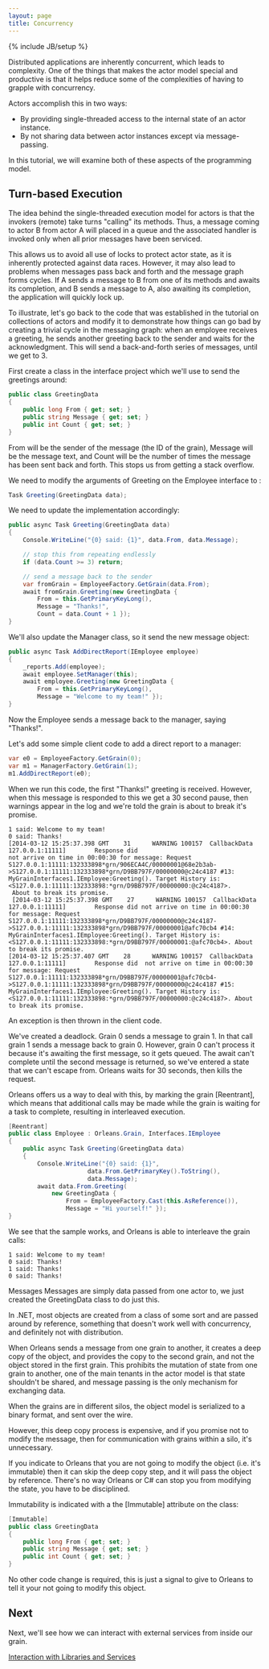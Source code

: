 ```yaml
---
layout: page
title: Concurrency
---
```

{% include JB/setup %}

Distributed applications are inherently concurrent, which leads to complexity. One of the things that makes the actor model special and productive is that it helps reduce some of the complexities of having to grapple with concurrency.

Actors accomplish this in two ways:
* By providing single-threaded access to the internal state of an actor instance. 
* By not sharing data between actor instances except via message-passing.

 In this tutorial, we will examine both of these aspects of the programming model.

## Turn-based Execution

The idea behind the single-threaded execution model for actors is that the invokers (remote) take turns "calling" its methods. Thus, a message coming to actor B from actor A will placed in a queue and the associated handler is invoked only when all prior messages have been serviced. 

 This allows us to avoid all use of locks to protect actor state, as it is inherently protected against data races. However, it may also lead to problems when messages pass back and forth and the message graph forms cycles. If A sends a message to B from one of its methods and awaits its completion, and B sends a message to A, also awaiting its completion, the application will quickly lock up. 

 To illustrate, let's go back to the code that was established in the tutorial on collections of actors and modify it to demonstrate how things can go bad by creating a trivial cycle in the messaging graph: when an employee receives a greeting, he sends another greeting back to the sender and waits for the acknowledgment. This will send a back-and-forth series of messages, until we get to 3. 

 First create a class in the interface project which we'll use to send the greetings around:

``` csharp
public class GreetingData
{
    public long From { get; set; }
    public string Message { get; set; }
    public int Count { get; set; }
}
```

From will be the sender of the message (the ID of the grain), Message will be the message text, and Count will be the number of times the message has been sent back and forth. This stops us from getting a stack overflow.

 We need to modify the arguments of Greeting on the Employee interface to :


``` csharp
Task Greeting(GreetingData data);
```

 We need to update the implementation accordingly:

``` csharp
public async Task Greeting(GreetingData data)
{
    Console.WriteLine("{0} said: {1}", data.From, data.Message);

    // stop this from repeating endlessly
    if (data.Count >= 3) return; 

    // send a message back to the sender
    var fromGrain = EmployeeFactory.GetGrain(data.From);
    await fromGrain.Greeting(new GreetingData { 
        From = this.GetPrimaryKeyLong(), 
        Message = "Thanks!", 
        Count = data.Count + 1 });
}
```

 We'll also update the Manager class, so it send the new message object:

``` csharp
public async Task AddDirectReport(IEmployee employee)
{
    _reports.Add(employee);
    await employee.SetManager(this);
    await employee.Greeting(new GreetingData { 
        From = this.GetPrimaryKeyLong(),
        Message = "Welcome to my team!" });
}
```

 Now the Employee sends a message back to the manager, saying "Thanks!".

 Let's add some simple client code to add a direct report to a manager:


``` csharp
var e0 = EmployeeFactory.GetGrain(0);
var m1 = ManagerFactory.GetGrain(1);
m1.AddDirectReport(e0);
```

 When we run this code, the first "Thanks!" greeting is received. However, when this message is responded to this we get a 30 second pause, then warnings appear in the log and we're told the grain is about to break it's promise.

    1 said: Welcome to my team!
    0 said: Thanks!
    [2014-03-12 15:25:37.398 GMT    31      WARNING 100157  CallbackData    127.0.0.1:11111]        Response did  
    not arrive on time in 00:00:30 for message: Request 
    S127.0.0.1:11111:132333898*grn/906ECA4C/00000001@68e2b3ab->S127.0.0.1:11111:132333898*grn/D9BB797F/00000000@c24c4187 #13: MyGrainInterfaces1.IEmployee:Greeting(). Target History is: <S127.0.0.1:11111:132333898:*grn/D9BB797F/00000000:@c24c4187>.
     About to break its promise.
     [2014-03-12 15:25:37.398 GMT    27      WARNING 100157  CallbackData    127.0.0.1:11111]        Response did not arrive on time in 00:00:30 for message: Request S127.0.0.1:11111:132333898*grn/D9BB797F/00000000@c24c4187->S127.0.0.1:11111:132333898*grn/D9BB797F/00000001@afc70cb4 #14: MyGrainInterfaces1.IEmployee:Greeting(). Target History is: <S127.0.0.1:11111:132333898:*grn/D9BB797F/00000001:@afc70cb4>. About to break its promise.
    [2014-03-12 15:25:37.407 GMT    28      WARNING 100157  CallbackData    127.0.0.1:11111]        Response did  not arrive on time in 00:00:30 for message: Request S127.0.0.1:11111:132333898*grn/D9BB797F/00000001@afc70cb4->S127.0.0.1:11111:132333898*grn/D9BB797F/00000000@c24c4187 #15: MyGrainInterfaces1.IEmployee:Greeting(). Target History is: <S127.0.0.1:11111:132333898:*grn/D9BB797F/00000000:@c24c4187>. About to break its promise.


 An exception is then thrown in the client code.

 We've created a deadlock. Grain 0 sends a message to grain 1. In that call grain 1 sends a message back to grain 0. However, grain 0 can't process it because it's awaiting the first message, so it gets queued. The await can't complete until the second message is returned, so we've entered a state that we can't escape from. Orleans waits for 30 seconds, then kills the request.

 Orleans offers us a way to deal with this, by marking the grain [Reentrant], which means that additional calls may be made while the grain is waiting for a task to complete, resulting in interleaved execution.


``` csharp
[Reentrant]
public class Employee : Orleans.Grain, Interfaces.IEmployee
{
    public async Task Greeting(GreetingData data)
    {
        Console.WriteLine("{0} said: {1}", 
                      data.From.GetPrimaryKey().ToString(), 
                      data.Message);
        await data.From.Greeting(
            new GreetingData { 
                From = EmployeeFactory.Cast(this.AsReference()), 
                Message = "Hi yourself!" });
}  
```

 We see that the sample works, and Orleans is able to interleave the grain calls:

 ```
 1 said: Welcome to my team!
 0 said: Thanks!
 1 said: Thanks!
 0 said: Thanks!
 ```

Messages
Messages are simply data passed from one actor to, we just created the  GreetingData class to do just this.

In .NET, most objects are created from a class of some sort and are passed around by reference, something that doesn't work well with concurrency, and definitely not with distribution. 

When Orleans sends a message from one grain to another, it creates a deep copy of the object, and provides the copy to the second grain, and not the object stored in the first grain. This prohibits the mutation of state from one grain to another, one of the main tenants in the actor model is that state shouldn't be shared, and message passing is the only mechanism for exchanging data.

When the grains are in different silos, the object model is serialized to a binary format, and sent over the wire.

However, this deep copy process is expensive, and if you promise not to modify the message, then for communication with grains within a silo, it's unnecessary.

If you indicate to Orleans that you are not going to modify the object (i.e. it's immutable) then it can skip the deep copy step, and it will pass the object by reference. There's no way Orleans or C# can stop you from modifying the state, you have to be disciplined.

Immutability is indicated with a the [Immutable] attribute on the class:

``` csharp
[Immutable]
public class GreetingData
{
    public long From { get; set; }
    public string Message { get; set; }
    public int Count { get; set; }
}
```

No other code change is required, this is just a signal to give to Orleans to tell it your not going to modify this object.

## Next

Next, we'll see how we can interact with external services from inside our grain.

[Interaction with Libraries and Services](Interaction-with-Libraries-and-Services)
